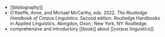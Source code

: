 - [[bibliography]]
- O’Keeffe, Anne, and Michael McCarthy, eds. 2022. *The Routledge Handbook of Corpus Linguistics*. Second edition. Routledge Handbooks in Applied Linguistics. Abingdon, Oxon ; New York, NY: Routledge.
- comprehensive and introductory [[book]] about [[corpus linguistics]]